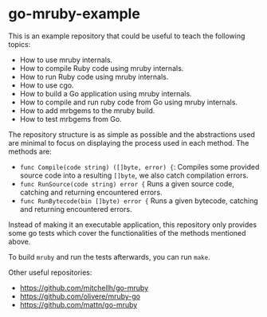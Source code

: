 ﻿go-mruby-example
================

This is an example repository that could be useful to teach the
following topics:

-   How to use mruby internals.
-   How to compile Ruby code using mruby internals.
-   How to run Ruby code using mruby internals.
-   How to use cgo.
-   How to build a Go application using mruby internals.
-   How to compile and run ruby code from Go using mruby internals.
-   How to add mrbgems to the mruby build.
-   How to test mrbgems from Go.

The repository structure is as simple as possible and the
abstractions used are minimal to focus on displaying the process used
in each method. The methods are:

-   `func Compile(code string) ([]byte, error) {`: Compiles some
    provided source code into a resulting `[]byte`, we also catch
    compilation errors.
-   `func RunSource(code string) error {` Runs a given source code,
    catching and returning encountered errors.
-   `func RunBytecode(bin []byte) error {` Runs a given bytecode,
    catching and returning encountered errors.

Instead of making it an executable application, this repository only
provides some go tests which cover the functionalities of the methods
mentioned above.

To build `mruby` and run the tests afterwards, you can run `make`.

Other useful repositories:

-   <https://github.com/mitchellh/go-mruby>
-   <https://github.com/olivere/mruby-go>
-   <https://github.com/mattn/go-mruby>
